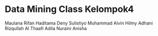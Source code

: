 # Data Mining Class Kelompok4
  <ll>Maulana Rifan Haditama</ul>
  <ll>Deny Sulistiyo</ul>
  <ll>Muhammad Alvin Hilmy</ul>
  <ll>Adhani Rizqullah Al Thaafi</ul>
  <ll>Adila Nuraini Anisha</ul>

